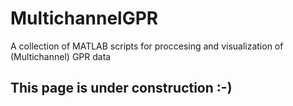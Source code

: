 # MultichannelGPR
A collection of MATLAB scripts for proccesing and visualization of (Multichannel) GPR data

## This page is under construction :-)
